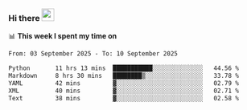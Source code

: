 ### Hi there <a href="https://www.gautamkrishnar.com/"><img src="https://media.giphy.com/media/hvRJCLFzcasrR4ia7z/giphy.gif" width="25px"></a>

📊 **This week I spent my time on**

<!--START_SECTION:waka-->

```txt
From: 03 September 2025 - To: 10 September 2025

Python       11 hrs 13 mins  ███████████░░░░░░░░░░░░░░   44.56 %
Markdown     8 hrs 30 mins   ████████▒░░░░░░░░░░░░░░░░   33.78 %
YAML         42 mins         ▓░░░░░░░░░░░░░░░░░░░░░░░░   02.79 %
XML          40 mins         ▓░░░░░░░░░░░░░░░░░░░░░░░░   02.71 %
Text         38 mins         ▓░░░░░░░░░░░░░░░░░░░░░░░░   02.58 %
```

<!--END_SECTION:waka-->
